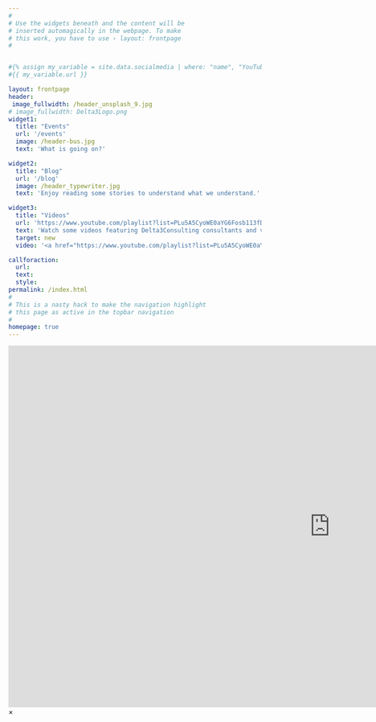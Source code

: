 ```yaml
---
#
# Use the widgets beneath and the content will be
# inserted automagically in the webpage. To make
# this work, you have to use › layout: frontpage
#


#{% assign my_variable = site.data.socialmedia | where: "name", "YouTube" | first %}
#{{ my_variable.url }}

layout: frontpage
header:
 image_fullwidth: /header_unsplash_9.jpg
# image_fullwidth: Delta3Logo.png 
widget1:
  title: "Events"
  url: '/events'
  image: /header-bus.jpg
  text: 'What is going on?'

widget2:
  title: "Blog"
  url: '/blog'
  image: /header_typewriter.jpg
  text: 'Enjoy reading some stories to understand what we understand.'

widget3:
  title: "Videos"
  url: 'https://www.youtube.com/playlist?list=PLu5A5CyoWE0aYG6Fosb113fD_VQv3-VRn'
  text: 'Watch some videos featuring Delta3Consulting consultants and videos we find ourselves watching and referring often. '
  target: new
  video: '<a href="https://www.youtube.com/playlist?list=PLu5A5CyoWE0aYG6Fosb113fD_VQv3-VRn" target="_new"><img src="images/DustinAgile2022NashvilleMBD-YT.png" width="302" height="182" alt=""/></a>'

callforaction:
  url: 
  text: 
  style: 
permalink: /index.html
#
# This is a nasty hack to make the navigation highlight
# this page as active in the topbar navigation
#
homepage: true
---
```


<div id="videoModal" class="reveal-modal large" data-reveal="">
  <div class="flex-video widescreen vimeo" style="display: block;">
    <iframe width="1280" height="720" src="https://www.youtube.com/watch?v=Ip6ArDkUm4U&list=PLu5A5CyoWE0aYG6Fosb113fD_VQv3-VRn&index=4" frameborder="0" allowfullscreen></iframe>
  </div>
  <a class="close-reveal-modal">&#215;</a>
</div>

